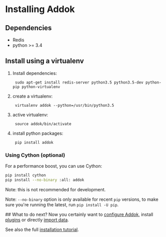 # Installing Addok

## Dependencies

- Redis
- python >= 3.4

## Install using a virtualenv

1. Install dependencies:

        sudo apt-get install redis-server python3.5 python3.5-dev python-pip python-virtualenv

1. create a virtualenv:

        virtualenv addok --python=/usr/bin/python3.5

1. active virtualenv:

        source addok/bin/activate

1. install python packages:

        pip install addok

### Using Cython (optional)

For a performance boost, you can use Cython:

```bash
pip install cython
pip install --no-binary :all: addok
```

Note: this is not recommended for development.

Note: `--no-binary` option is only available for recent `pip` versions,
to make sure you're running the latest, run `pip install -U pip`.

## What to do next?
Now you certainly want to [configure Addok](config.md), install
[plugins](plugins.md) or directly [import data](import.md).

See also the full [installation tutorial](tutorial.md).
